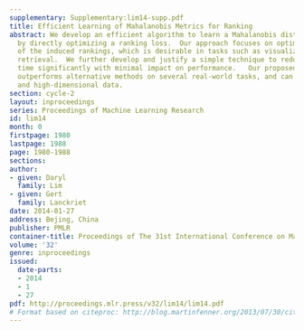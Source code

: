 ```yaml
---
supplementary: Supplementary:lim14-supp.pdf
title: Efficient Learning of Mahalanobis Metrics for Ranking
abstract: We develop an efficient algorithm to learn a Mahalanobis distance metric
  by directly optimizing a ranking loss.  Our approach focuses on optimizing the top
  of the induced rankings, which is desirable in tasks such as visualization and nearest-neighbor
  retrieval.  We further develop and justify a simple technique to reduce training
  time significantly with minimal impact on performance.   Our proposed method significantly
  outperforms alternative methods on several real-world tasks, and can scale to large
  and high-dimensional data.
section: cycle-2
layout: inproceedings
series: Proceedings of Machine Learning Research
id: lim14
month: 0
firstpage: 1980
lastpage: 1988
page: 1980-1988
sections: 
author:
- given: Daryl
  family: Lim
- given: Gert
  family: Lanckriet
date: 2014-01-27
address: Bejing, China
publisher: PMLR
container-title: Proceedings of The 31st International Conference on Machine Learning
volume: '32'
genre: inproceedings
issued:
  date-parts:
  - 2014
  - 1
  - 27
pdf: http://proceedings.mlr.press/v32/lim14/lim14.pdf
# Format based on citeproc: http://blog.martinfenner.org/2013/07/30/citeproc-yaml-for-bibliographies/
---
```

